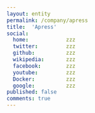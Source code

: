 ```yaml
---
layout: entity
permalink: /company/apress
title:  'Apress'
social:
  home:            zzz
  twitter:         zzz
  github:          zzz
  wikipedia:       zzz
  facebook:        zzz
  youtube:         zzz
  Docker:          zzz
  google:          zzz
published: false
comments: true
---
```

